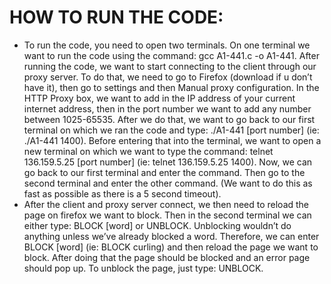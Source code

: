 # HOW TO RUN THE CODE:
- To run the code, you need to open two terminals. On one terminal 
we want to run the code using the command: gcc A1-441.c -o A1-441. After running the code,
we want to start connecting to the client through our proxy server. To do that, we need to go to 
Firefox (download if u don’t have it), then go to settings and then Manual proxy configuration. In 
the HTTP Proxy box, we want to add in the IP address of your current internet address, then in the port 
number we want to add any number between 1025-65535. After we do that, we want to go back to our first 
terminal on which we ran the code and type: ./A1-441 [port number] (ie: ./A1-441 1400). Before entering 
that into the terminal, we want to open a new terminal on which we want to type the 
command: telnet 136.159.5.25 [port number] (ie: telnet 136.159.5.25 1400). Now, we can go 
back to our first terminal and enter the command. Then go to the second terminal and enter the 
other command. (We want to do this as fast as possible as there is a 5 second timeout). 
- After the client and proxy server connect, we then need to reload the page on firefox we want 
to block. Then in the second terminal we can either type: BLOCK [word] or UNBLOCK. 
Unblocking wouldn’t do anything unless we’ve already blocked a word. Therefore, we can enter
BLOCK [word] (ie: BLOCK curling) and then reload the page we want to block. After doing that 
the page should be blocked and an error page should pop up. To unblock the page, just type: 
UNBLOCK. 
